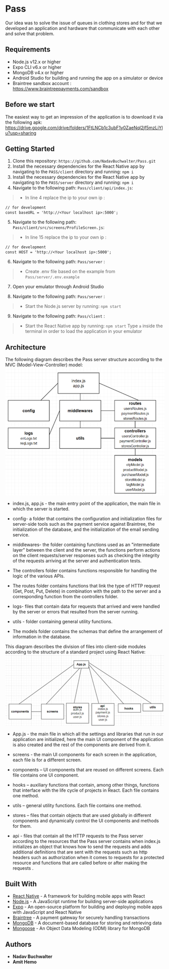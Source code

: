 # Pass

Our idea was to solve the issue of queues in clothing stores and for that we developed an application and hardware that communicate with each other and solve that problem.


## Requirements
- Node.js v12.x or higher
- Expo CLI v6.x or higher
- MongoDB v4.x or higher
- Android Studio for building and running the app on a simulator or device
- Braintree sandbox account : https://www.braintreepayments.com/sandbox

## Before we start
The easiest way to get an impression of the application is to download it via the following apk:
https://drive.google.com/drive/folders/1FtLNCb1c3ubF1y0ZaeNql2jf5mzLiYlu?usp=sharing

## Getting Started
1. Clone this repository: ```https://github.com/NadavBuchwalter/Pass.git```
2. Install the necessary dependencies for the React Native app by navigating to the `PASS/client` directory and running: `npm i`
3. Install the necessary dependencies for the React Native app by navigating to the `PASS/server` directory and running: `npm i`
4. Navigate to the following path: `Pass/client/api/index.js`:
>- In line 4 replace the ip to your own ip : 
```Js
// for development
const baseURL = 'http://<Your localhost ip>:5000';
```
5. Navigate to the following path: `Pass/client/src/screens/ProfileScreen.js`:
>- In line 15 replace the ip to your own ip : 
```Js
// for development
const HOST = 'http://<Your localhost ip>:5000';
```
6. Navigate to the following path: `Pass/server` :
>- Create .env file based on the example from `Pass/server/.env.example` 

7. Open your emulator through Android Studio

8. Navigate to the following path: `Pass/server` :
>- Start the Node.js server by running: `npm start`

9. Navigate to the following path: `Pass/client` :
>- Start the React Native app by running: `npm start`
> Type `a` inside the terminal in order to load the application in your emulator

## Architecture
The following diagram describes the Pass server structure according to the MVC (Model-View-Controller) model:
![server module](images/Server%20Module%20Diagram.png)

- index.js, app.js - the main entry point of the application, the main file in which the server is started.

- config- a folder that contains the configuration and initialization files for server-side tools such as the payment service against Braintree, the initialization of the database, and the initialization of the email sending service.

- middlewares- the folder containing functions used as an "intermediate layer" between the client and the server, the functions perform actions on the client requests/server responses such as checking the integrity of the requests arriving at the server and authentication tests.

- The controllers folder contains functions responsible for handling the logic of the various APIs.

- The routes folder contains functions that link the type of HTTP request (Get, Post, Put, Delete) in combination with the path to the server and a corresponding function from the controllers folder.

- logs- files that contain data for requests that arrived and were handled by the server or errors that resulted from the server running.

- utils - folder containing general utility functions.

- The models folder contains the schemas that define the arrangement of information in the database.

This diagram describes the division of files into client-side modules according to the structure of a standard project using React Native:
  ![frontend module](images/Frontend%20Module%20Diagram.png)

- App.js - the main file in which all the settings and libraries that run in our application are initialized, here the main UI component of the application is also created and the rest of the components are derived from it.

- screens - the main UI components for each screen in the application, each file is for a different screen.

- components – UI components that are reused on different screens. Each file contains one UI component.

- hooks – auxiliary functions that contain, among other things, functions that interface with the life cycle of projects in React. Each file contains one method.

- utils – general utility functions. Each file contains one method.

- stores – files that contain objects that are used globally in different components and dynamically control the UI components and methods for them.

- api - files that contain all the HTTP requests to the Pass server according to the resources that the Pass server contains when index.js initializes an object that knows how to send the requests and adds additional definitions that are sent with the requests such as http headers such as authorization when it comes to requests for a protected resource and functions that are called before or after making the requests .


## Built With

- [React Native](https://reactnative.dev/) - A framework for building mobile apps with React
- [Node.js](https://nodejs.org/) - A JavaScript runtime for building server-side applications
- [Expo](https://expo.io/) - An open-source platform for building and deploying mobile apps with JavaScript and React Native
- [Braintree](https://www.braintreepayments.com/) - A payment gateway for securely handling transactions
- [MongoDB](https://www.mongodb.com/) - A document-based database for storing and retrieving data
- [Mongoose](https://mongoosejs.com/) - An Object Data Modeling (ODM) library for MongoDB

## Authors

- **Nadav Buchwalter** 
- **Amit Hemo**





